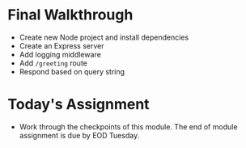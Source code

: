 # Final Walkthrough

* Create new Node project and install dependencies
* Create an Express server
* Add logging middleware
* Add `/greeting` route
* Respond based on query string

# Today's Assignment

* Work through the checkpoints of this module. The end of module assignment is due by EOD Tuesday.